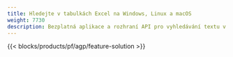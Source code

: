 ```yaml
---
title: Hledejte v tabulkách Excel na Windows, Linux a macOS
weight: 7730
description: Bezplatná aplikace a rozhraní API pro vyhledávání textu v souborech XLS, XLSX a ODS
---
```

{{< blocks/products/pf/agp/feature-solution >}} 

